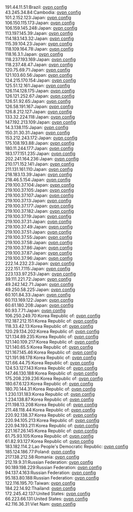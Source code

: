 191.44.11.51:Brazil: [ovpn config](vpn/191_44_11_51.ovpn)  
43.245.34.84:Cambodia: [ovpn config](vpn/43_245_34_84.ovpn)  
101.2.152.123:Japan: [ovpn config](vpn/101_2_152_123.ovpn)  
106.150.115.173:Japan: [ovpn config](vpn/106_150_115_173.ovpn)  
106.159.145.248:Japan: [ovpn config](vpn/106_159_145_248.ovpn)  
113.197.145.39:Japan: [ovpn config](vpn/113_197_145_39.ovpn)  
114.183.143.32:Japan: [ovpn config](vpn/114_183_143_32.ovpn)  
115.39.104.23:Japan: [ovpn config](vpn/115_39_104_23.ovpn)  
118.109.164.78:Japan: [ovpn config](vpn/118_109_164_78.ovpn)  
118.16.3.1:Japan: [ovpn config](vpn/118_16_3_1.ovpn)  
118.237.193.169:Japan: [ovpn config](vpn/118_237_193_169.ovpn)  
118.237.48.47:Japan: [ovpn config](vpn/118_237_48_47.ovpn)  
120.75.69.71:Japan: [ovpn config](vpn/120_75_69_71.ovpn)  
121.103.60.56:Japan: [ovpn config](vpn/121_103_60_56.ovpn)  
124.215.170.154:Japan: [ovpn config](vpn/124_215_170_154.ovpn)  
125.51.12.161:Japan: [ovpn config](vpn/125_51_12_161.ovpn)  
126.114.128.175:Japan: [ovpn config](vpn/126_114_128_175.ovpn)  
126.121.252.67:Japan: [ovpn config](vpn/126_121_252_67.ovpn)  
126.51.92.65:Japan: [ovpn config](vpn/126_51_92_65.ovpn)  
126.58.191.167:Japan: [ovpn config](vpn/126_58_191_167.ovpn)  
126.8.212.127:Japan: [ovpn config](vpn/126_8_212_127.ovpn)  
133.32.224.118:Japan: [ovpn config](vpn/133_32_224_118.ovpn)  
147.192.213.109:Japan: [ovpn config](vpn/147_192_213_109.ovpn)  
14.3.138.115:Japan: [ovpn config](vpn/14_3_138_115.ovpn)  
150.31.30.31:Japan: [ovpn config](vpn/150_31_30_31.ovpn)  
153.212.243.172:Japan: [ovpn config](vpn/153_212_243_172.ovpn)  
175.108.193.88:Japan: [ovpn config](vpn/175_108_193_88.ovpn)  
180.11.244.177:Japan: [ovpn config](vpn/180_11_244_177.ovpn)  
183.177.151.235:Japan: [ovpn config](vpn/183_177_151_235.ovpn)  
202.241.164.236:Japan: [ovpn config](vpn/202_241_164_236.ovpn)  
210.171.152.141:Japan: [ovpn config](vpn/210_171_152_141.ovpn)  
211.131.161.110:Japan: [ovpn config](vpn/211_131_161_110.ovpn)  
218.183.13.39:Japan: [ovpn config](vpn/218_183_13_39.ovpn)  
218.46.5.154:Japan: [ovpn config](vpn/218_46_5_154.ovpn)  
219.100.37.104:Japan: [ovpn config](vpn/219_100_37_104.ovpn)  
219.100.37.105:Japan: [ovpn config](vpn/219_100_37_105.ovpn)  
219.100.37.107:Japan: [ovpn config](vpn/219_100_37_107.ovpn)  
219.100.37.13:Japan: [ovpn config](vpn/219_100_37_13.ovpn)  
219.100.37.177:Japan: [ovpn config](vpn/219_100_37_177.ovpn)  
219.100.37.182:Japan: [ovpn config](vpn/219_100_37_182.ovpn)  
219.100.37.19:Japan: [ovpn config](vpn/219_100_37_19.ovpn)  
219.100.37.31:Japan: [ovpn config](vpn/219_100_37_31.ovpn)  
219.100.37.49:Japan: [ovpn config](vpn/219_100_37_49.ovpn)  
219.100.37.51:Japan: [ovpn config](vpn/219_100_37_51.ovpn)  
219.100.37.55:Japan: [ovpn config](vpn/219_100_37_55.ovpn)  
219.100.37.58:Japan: [ovpn config](vpn/219_100_37_58.ovpn)  
219.100.37.86:Japan: [ovpn config](vpn/219_100_37_86.ovpn)  
219.100.37.87:Japan: [ovpn config](vpn/219_100_37_87.ovpn)  
219.100.37.96:Japan: [ovpn config](vpn/219_100_37_96.ovpn)  
222.14.232.23:Japan: [ovpn config](vpn/222_14_232_23.ovpn)  
222.151.7.115:Japan: [ovpn config](vpn/222_151_7_115.ovpn)  
223.133.97.253:Japan: [ovpn config](vpn/223_133_97_253.ovpn)  
39.111.221.72:Japan: [ovpn config](vpn/39_111_221_72.ovpn)  
49.242.142.71:Japan: [ovpn config](vpn/49_242_142_71.ovpn)  
49.250.58.225:Japan: [ovpn config](vpn/49_250_58_225.ovpn)  
60.101.84.33:Japan: [ovpn config](vpn/60_101_84_33.ovpn)  
60.113.169.122:Japan: [ovpn config](vpn/60_113_169_122.ovpn)  
60.61.180.208:Japan: [ovpn config](vpn/60_61_180_208.ovpn)  
60.93.7.71:Japan: [ovpn config](vpn/60_93_7_71.ovpn)  
106.250.249.70:Korea Republic of: [ovpn config](vpn/106_250_249_70.ovpn)  
112.187.212.151:Korea Republic of: [ovpn config](vpn/112_187_212_151.ovpn)  
118.33.42.13:Korea Republic of: [ovpn config](vpn/118_33_42_13.ovpn)  
120.29.134.202:Korea Republic of: [ovpn config](vpn/120_29_134_202.ovpn)  
121.134.89.235:Korea Republic of: [ovpn config](vpn/121_134_89_235.ovpn)  
121.140.109.217:Korea Republic of: [ovpn config](vpn/121_140_109_217.ovpn)  
121.140.65.5:Korea Republic of: [ovpn config](vpn/121_140_65_5.ovpn)  
121.167.145.46:Korea Republic of: [ovpn config](vpn/121_167_145_46.ovpn)  
121.191.98.178:Korea Republic of: [ovpn config](vpn/121_191_98_178.ovpn)  
121.66.44.75:Korea Republic of: [ovpn config](vpn/121_66_44_75.ovpn)  
124.53.127.143:Korea Republic of: [ovpn config](vpn/124_53_127_143.ovpn)  
147.46.130.188:Korea Republic of: [ovpn config](vpn/147_46_130_188.ovpn)  
175.208.239.236:Korea Republic of: [ovpn config](vpn/175_208_239_236.ovpn)  
180.67.6.123:Korea Republic of: [ovpn config](vpn/180_67_6_123.ovpn)  
180.70.144.31:Korea Republic of: [ovpn config](vpn/180_70_144_31.ovpn)  
1.230.131.183:Korea Republic of: [ovpn config](vpn/1_230_131_183.ovpn)  
1.234.138.87:Korea Republic of: [ovpn config](vpn/1_234_138_87.ovpn)  
211.198.13.208:Korea Republic of: [ovpn config](vpn/211_198_13_208.ovpn)  
211.48.118.44:Korea Republic of: [ovpn config](vpn/211_48_118_44.ovpn)  
220.92.138.37:Korea Republic of: [ovpn config](vpn/220_92_138_37.ovpn)  
220.94.105.213:Korea Republic of: [ovpn config](vpn/220_94_105_213.ovpn)  
220.94.193.211:Korea Republic of: [ovpn config](vpn/220_94_193_211.ovpn)  
221.167.26.145:Korea Republic of: [ovpn config](vpn/221_167_26_145.ovpn)  
61.75.93.105:Korea Republic of: [ovpn config](vpn/61_75_93_105.ovpn)  
61.82.93.127:Korea Republic of: [ovpn config](vpn/61_82_93_127.ovpn)  
183.182.114.2:Lao People's Democratic Republic: [ovpn config](vpn/183_182_114_2.ovpn)  
185.124.186.77:Poland: [ovpn config](vpn/185_124_186_77.ovpn)  
217.138.212.58:Romania: [ovpn config](vpn/217_138_212_58.ovpn)  
212.19.9.31:Russian Federation: [ovpn config](vpn/212_19_9_31.ovpn)  
90.189.198.229:Russian Federation: [ovpn config](vpn/90_189_198_229.ovpn)  
94.137.4.163:Russian Federation: [ovpn config](vpn/94_137_4_163.ovpn)  
95.183.80.188:Russian Federation: [ovpn config](vpn/95_183_80_188.ovpn)  
122.116.195.70:Taiwan: [ovpn config](vpn/122_116_195_70.ovpn)  
184.22.14.92:Thailand: [ovpn config](vpn/184_22_14_92.ovpn)  
172.245.42.137:United States: [ovpn config](vpn/172_245_42_137.ovpn)  
66.223.66.131:United States: [ovpn config](vpn/66_223_66_131.ovpn)  
42.116.36.31:Viet Nam: [ovpn config](vpn/42_116_36_31.ovpn)  
